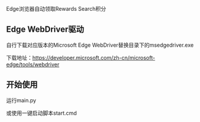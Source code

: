 Edge浏览器自动领取Rewards Search积分

## Edge WebDriver驱动

自行下载对应版本的Microsoft Edge WebDriver替换目录下的msedgedriver.exe

下载地址：https://developer.microsoft.com/zh-cn/microsoft-edge/tools/webdriver

## 开始使用

运行main.py

或使用一键启动脚本start.cmd
